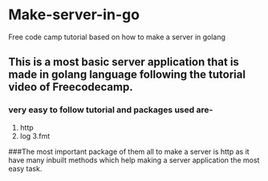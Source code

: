 # Make-server-in-go
Free code camp tutorial based on how to make a server in golang

## This is a most basic server application that is made in golang language following the tutorial video of Freecodecamp.

### very easy to follow tutorial and packages used are-
1. http
2. log
3.fmt

###The most important package of them all to make a server is http as it have many inbuilt methods which help making a server application the most easy task.
